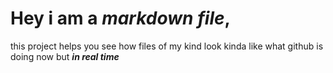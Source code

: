 # Hey i am a ***markdown file***,

this project helps you see how files of my kind look kinda like what github is doing now but ***in real time***